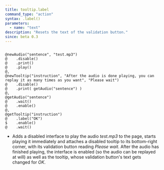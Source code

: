 ```yaml
---
title: tooltip.label
command_type: "action"
syntax: .label()
parameters:
  - name: "text"
description: "Resets the text of the validation button."
since: beta 0.3
---
```


<!--more-->

<pre><code class="language-diff-javascript diff-highlight try-true">
@newAudio("sentence", "test.mp3")
@    .disable()
@    .print()
@    .play()
@,
@newTooltip("instruction", "After the audio is done playing, you can replay it as many times as you want", "Please wait")
@    .disable()
@    .print( getAudio("sentence") )
@,
@getAudio("sentence")
@    .wait()
@    .enable()
@,
@getTooltip("instruction")
@    .label("OK")
$    .enable()
@    .wait()
</code></pre>

+ Adds a disabled interface to play the audio *test.mp3* to the page, starts playing it immediately and attaches a disabled tooltip to its bottom-right corner, with its validation button reading *Please wait*. After the audio has finished playing, the interface is enabled (so the audio can be replayed at will) as well as the tooltip, whose validation button's text gets changed for *OK*.		
